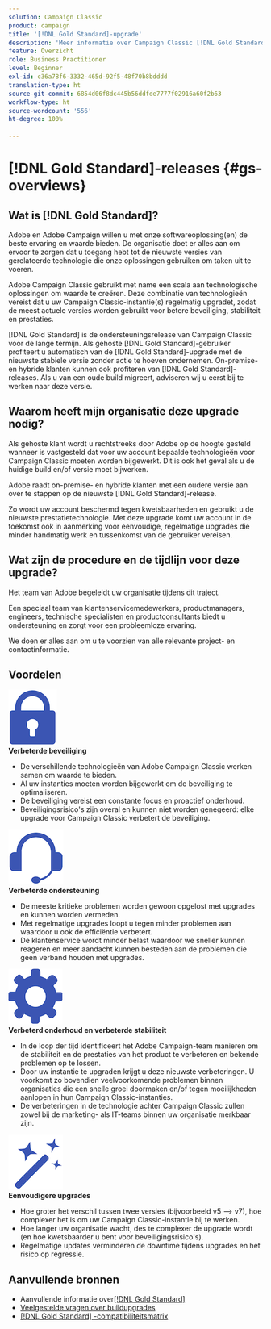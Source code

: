 ```yaml
---
solution: Campaign Classic
product: campaign
title: '[!DNL Gold Standard]-upgrade'
description: 'Meer informatie over Campaign Classic [!DNL Gold Standard] '
feature: Overzicht
role: Business Practitioner
level: Beginner
exl-id: c36a78f6-3332-465d-92f5-48f70b8bdddd
translation-type: ht
source-git-commit: 6854d06f8dc445b56ddfde7777f02916a60f2b63
workflow-type: ht
source-wordcount: '556'
ht-degree: 100%

---
```


# [!DNL Gold Standard]-releases {#gs-overviews}

## Wat is [!DNL Gold Standard]?

Adobe en Adobe Campaign willen u met onze softwareoplossing(en) de beste ervaring en waarde bieden. De organisatie doet er alles aan om ervoor te zorgen dat u toegang hebt tot de nieuwste versies van gerelateerde technologie die onze oplossingen gebruiken om taken uit te voeren.

Adobe Campaign Classic gebruikt met name een scala aan technologische oplossingen om waarde te creëren. Deze combinatie van technologieën vereist dat u uw Campaign Classic-instantie(s) regelmatig upgradet, zodat de meest actuele versies worden gebruikt voor betere beveiliging, stabiliteit en prestaties.

[!DNL Gold Standard] is de ondersteuningsrelease van Campaign Classic voor de lange termijn. Als gehoste [!DNL Gold Standard]-gebruiker profiteert u automatisch van de [!DNL Gold Standard]-upgrade met de nieuwste stabiele versie zonder actie te hoeven ondernemen. On-premise- en hybride klanten kunnen ook profiteren van [!DNL Gold Standard]-releases. Als u van een oude build migreert, adviseren wij u eerst bij te werken naar deze versie.

## Waarom heeft mijn organisatie deze upgrade nodig?

Als gehoste klant wordt u rechtstreeks door Adobe op de hoogte gesteld wanneer is vastgesteld dat voor uw account bepaalde technologieën voor Campaign Classic moeten worden bijgewerkt. Dit is ook het geval als u de huidige build en/of versie moet bijwerken.

Adobe raadt on-premise- en hybride klanten met een oudere versie aan over te stappen op de nieuwste [!DNL Gold Standard]-release.

Zo wordt uw account beschermd tegen kwetsbaarheden en gebruikt u de nieuwste prestatietechnologie. Met deze upgrade komt uw account in de toekomst ook in aanmerking voor eenvoudige, regelmatige upgrades die minder handmatig werk en tussenkomst van de gebruiker vereisen.

## Wat zijn de procedure en de tijdlijn voor deze upgrade?

Het team van Adobe begeleidt uw organisatie tijdens dit traject.

Een speciaal team van klantenservicemedewerkers, productmanagers, engineers, technische specialisten en productconsultants biedt u ondersteuning en zorgt voor een probleemloze ervaring.

We doen er alles aan om u te voorzien van alle relevante project- en contactinformatie.

## Voordelen

<tr>
  <td>
      <img alt="Beveiliging" src="assets/do-not-localize/security.png"/>
    <div>
    <strong>Verbeterde beveiliging</strong>
    </div>
    <ul>
    <li>De verschillende technologieën van Adobe Campaign Classic werken samen om waarde te bieden.</li>
    <li>Al uw instanties moeten worden bijgewerkt om de beveiliging te optimaliseren.</li>
    <li>De beveiliging vereist een constante focus en proactief onderhoud. </li>
    <li>Beveiligingsrisico's zijn overal en kunnen niet worden genegeerd: elke upgrade voor Campaign Classic verbetert de beveiliging.</li>
    </ul>
  </td>

<td>
      <img alt="Ondersteuning" src="assets/do-not-localize/support.png" />
    <div>
    <strong>Verbeterde ondersteuning</strong>
    </div>
    <ul>
    <li>De meeste kritieke problemen worden gewoon opgelost met upgrades en kunnen worden vermeden.</li>
    <li>Met regelmatige upgrades loopt u tegen minder problemen aan waardoor u ook de efficiëntie verbetert.</li>
    <li>De klantenservice wordt minder belast waardoor we sneller kunnen reageren en meer aandacht kunnen besteden aan de problemen die geen verband houden met upgrades.</li>
    </ul>
  </td>
</tr>

<tr>
  <td>
      <img alt="Onderhoud" src="assets/do-not-localize/maintenance.png"/>
    <div>
    <strong>Verbeterd onderhoud en verbeterde stabiliteit</strong>
    </div>
    <ul>
    <li>In de loop der tijd identificeert het Adobe Campaign-team manieren om de stabiliteit en de prestaties van het product te verbeteren en bekende problemen op te lossen.</li>
    <li>Door uw instantie te upgraden krijgt u deze nieuwste verbeteringen. U voorkomt zo bovendien veelvoorkomende problemen binnen organisaties die een snelle groei doormaken en/of tegen moeilijkheden aanlopen in hun Campaign Classic-instanties.</li>
    <li>De verbeteringen in de technologie achter Campaign Classic zullen zowel bij de marketing- als IT-teams binnen uw organisatie merkbaar zijn.</li>
    </ul>
  </td>

<td>
      <img alt="Buildupgrade" src="assets/do-not-localize/upgrades.png" />
    <div>
    <strong>Eenvoudigere upgrades</strong>
    </a>
    </div>
    <ul>
    <li>Hoe groter het verschil tussen twee versies (bijvoorbeeld v5 --&gt; v7), hoe complexer het is om uw Campaign Classic-instantie bij te werken.</li>
    <li>Hoe langer uw organisatie wacht, des te complexer de upgrade wordt (en hoe kwetsbaarder u bent voor beveiligingsrisico's).</li>
    <li>Regelmatige updates verminderen de downtime tijdens upgrades en het risico op regressie.</li>
    </ul>
  </td>
</tr>
</table>

## Aanvullende bronnen

* Aanvullende informatie over[[!DNL Gold Standard] ](gold-standard.md)
* [Veelgestelde vragen over buildupgrades](../../platform/using/faq-build-upgrade.md)
* [[!DNL Gold Standard] -compatibiliteitsmatrix](compatibility-matrix-gs.md)
